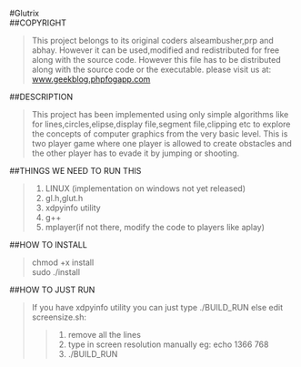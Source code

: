#Glutrix  
##COPYRIGHT
> This project belongs to its original coders alseambusher,prp and 
> abhay. However it can be used,modified and redistributed for 
> free along with the source code. However this file has to be 
> distributed along with the source code or the executable.
> please visit us at: www.geekblog.phpfogapp.com

##DESCRIPTION
> This project has been implemented using only simple algorithms
> like for lines,circles,elipse,display file,segment file,clipping
> etc to explore the concepts of computer graphics from the very 
> basic level.
> This is two player game where one player is allowed to create
> obstacles and the other player has to evade it by jumping or 
> shooting.  

##THINGS WE NEED TO RUN THIS
> 1. LINUX (implementation on windows not yet released)
> 2. gl.h,glut.h
> 3. xdpyinfo utility
> 4. g++
> 5. mplayer(if not there, modify the code to players like aplay)

##HOW TO INSTALL
> chmod +x install  
> sudo ./install

##HOW TO JUST RUN
> If you have xdpyinfo utility you can just type
> ./BUILD\_RUN
> else edit screensize.sh:
>> 1. remove all the lines
>> 2. type in screen resolution manually eg: echo 1366 768
>> 3. ./BUILD\_RUN
